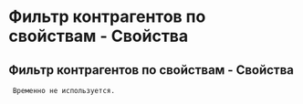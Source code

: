 ﻿---
description: 2.4.7
---
# Фильтр контрагентов по свойствам - Свойства
## Фильтр контрагентов по свойствам - Свойства
     Временно не используется.
